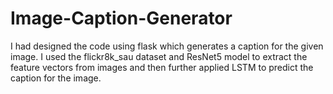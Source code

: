 # Image-Caption-Generator
I had designed the code using flask which generates a caption for the given image. I used the flickr8k_sau dataset and ResNet5 model to extract the feature vectors from images and then further applied LSTM to predict the caption for the image.
